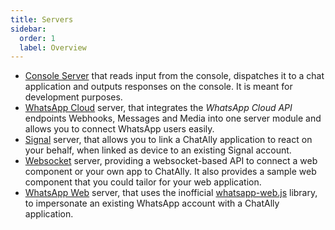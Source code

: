 ```yaml
---
title: Servers
sidebar:
  order: 1
  label: Overview
---
```


- [Console Server](./console) that reads input from the console, dispatches it to a chat application and outputs responses on the console. It is meant for development purposes.
- [WhatsApp Cloud](./whatsapp-cloud) server, that integrates the _WhatsApp Cloud API_ endpoints Webhooks, Messages and Media into one server module and allows you to connect WhatsApp users easily.
- [Signal](./signal) server, that allows you to link a ChatAlly application to react on your behalf, when linked as device to an existing Signal account.
- [Websocket](./websocket) server, providing a websocket-based API to connect a web component or your own app to ChatAlly. It also provides a sample web component that you could tailor for your web application.
- [WhatsApp Web](./whatsapp-web) server, that uses the inofficial [whatsapp-web.js](https://wwebjs.dev/) library, to impersonate an existing WhatsApp account with a ChatAlly application.
